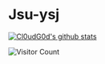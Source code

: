 # Jsu-ysj

[![Cl0udG0d's github stats](https://github-readme-stats.vercel.app/api?username=Jsu-ysj)](https://github.com/anuraghazra/github-readme-stats)

![Visitor Count](https://profile-counter.glitch.me/Jsu-ysj/count.svg)

